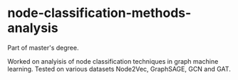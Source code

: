 # node-classification-methods-analysis

Part of master's degree.

Worked on analyisis of node classification techniques in graph machine learning. Tested on various datasets Node2Vec, GraphSAGE, GCN and GAT.
